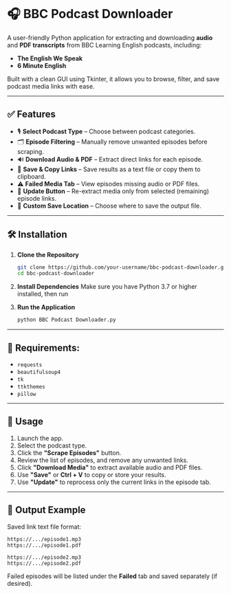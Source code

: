 # 🎧 BBC Podcast Downloader

A user-friendly Python application for extracting and downloading **audio** and **PDF transcripts** from BBC Learning English podcasts, including:

- **The English We Speak**
- **6 Minute English**

Built with a clean GUI using Tkinter, it allows you to browse, filter, and save podcast media links with ease.

---

## ✅ Features

- 🎙️ **Select Podcast Type** – Choose between podcast categories.
- 🗂️ **Episode Filtering** – Manually remove unwanted episodes before scraping.
- 🔊 **Download Audio & PDF** – Extract direct links for each episode.
- 💾 **Save & Copy Links** – Save results as a text file or copy them to clipboard.
- ⚠️ **Failed Media Tab** – View episodes missing audio or PDF files.
- 🔁 **Update Button** – Re-extract media only from selected (remaining) episode links.
- 📁 **Custom Save Location** – Choose where to save the output file.

---

## 🛠️ Installation

1. **Clone the Repository**
   ```bash
   git clone https://github.com/your-username/bbc-podcast-downloader.git
   cd bbc-podcast-downloader


2. **Install Dependencies**
   Make sure you have Python 3.7 or higher installed, then run


3. **Run the Application**

   ```bash
   python BBC Podcast Downloader.py
   ```

---

## 📝 Requirements:

* `requests`
* `beautifulsoup4`
* `tk`
* `ttkthemes`
* `pillow`

---

## 🚀 Usage

1. Launch the app.
2. Select the podcast type.
3. Click the **"Scrape Episodes"** button.
4. Review the list of episodes, and remove any unwanted links.
5. Click **"Download Media"** to extract available audio and PDF files.
6. Use **"Save"** or **Ctrl + V** to copy or store your results.
7. Use **"Update"** to reprocess only the current links in the episode tab.

---

## 📂 Output Example

Saved link text file format:

```
https://.../episode1.mp3
https://.../episode1.pdf

https://.../episode2.mp3
https://.../episode2.pdf
```

Failed episodes will be listed under the **Failed** tab and saved separately (if desired).
